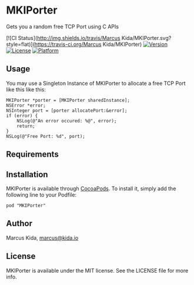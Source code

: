 # MKIPorter

Gets you a random free TCP Port using C APIs

[![CI Status](http://img.shields.io/travis/Marcus Kida/MKIPorter.svg?style=flat)](https://travis-ci.org/Marcus Kida/MKIPorter)
[![Version](https://img.shields.io/cocoapods/v/MKIPorter.svg?style=flat)](http://cocoadocs.org/docsets/MKIPorter)
[![License](https://img.shields.io/cocoapods/l/MKIPorter.svg?style=flat)](http://cocoadocs.org/docsets/MKIPorter)
[![Platform](https://img.shields.io/cocoapods/p/MKIPorter.svg?style=flat)](http://cocoadocs.org/docsets/MKIPorter)

## Usage

You may use a Singleton Instance of MKIPorter to allocate a free TCP Port like this like this:

```
MKIPorter *porter = [MKIPorter sharedInstance];
NSError *error;
NSInteger port = [porter allocatePort:&error];
if (error) {
	NSLog(@"An error occured: %@", error);
	return;
}
NSLog(@"Free Port: %d", port);
```

## Requirements

## Installation

MKIPorter is available through [CocoaPods](http://cocoapods.org). To install
it, simply add the following line to your Podfile:

    pod "MKIPorter"

## Author

Marcus Kida, marcus@kida.io

## License

MKIPorter is available under the MIT license. See the LICENSE file for more info.

